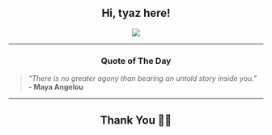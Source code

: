 <h2 align="center"> Hi, tyaz here!</h2>

<p align="center">
<a href="https://github.com/tyazx" alt="github streak"><img src="https://dvst-streak.herokuapp.com/?user=tyazx&theme=tokyonight&fire=DD472C"></a>
</p>

<hr>
<h3 align="center">Quote of The Day</h3>
<p align="center">
<blockquote>
<i>"There is no greater agony than bearing an untold story inside you."</i>
<br>
<b>- Maya Angelou</b>
</blockquote>
</p>


<hr>
<h2 align="center">Thank You 🙏🏼</h2>
